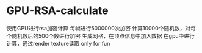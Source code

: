 # GPU-RSA-calculate
使用GPU进行rsa加密计算
每帧进行5000000次加密
计算10000个随机数，对每个随机数后的500个数进行加密
生成网格，在顶点信息中加入数据
在gpu中进行计算，通过render texture读取
only for fun
